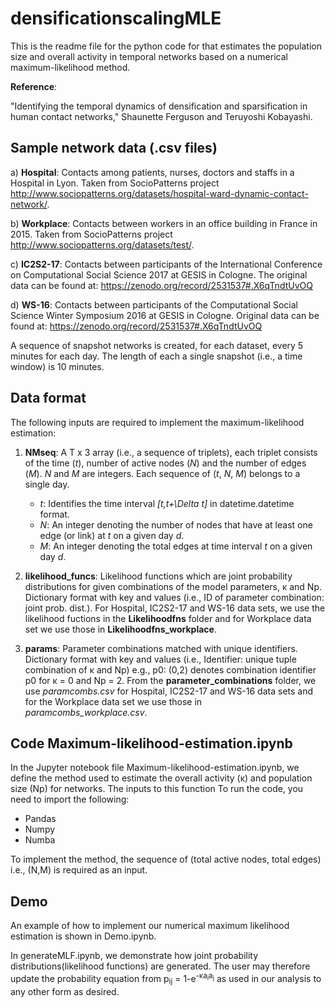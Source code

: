 # densificationscalingMLE
This is the readme file for the python code for that estimates the population size and overall activity in temporal networks based on a numerical maximum-likelihood method.

**Reference**:

"Identifying the temporal dynamics of densification and sparsification in human contact networks," Shaunette Ferguson and Teruyoshi Kobayashi. 


## Sample network data (.csv files)

a) **Hospital**: Contacts among patients, nurses, doctors and staffs in a Hospital in Lyon. Taken from SocioPatterns project <http://www.sociopatterns.org/datasets/hospital-ward-dynamic-contact-network/>.

b) **Workplace**: Contacts between workers in an office building in France in 2015. Taken from SocioPatterns project <http://www.sociopatterns.org/datasets/test/>.

 c) **IC2S2-17**: Contacts between participants of the International Conference on Computational Social Science 2017 at GESIS in Cologne. The original data can be found at: <https://zenodo.org/record/2531537#.X6qTndtUvOQ>

d) **WS-16**: Contacts between participants of the Computational Social Science Winter Symposium 2016 at GESIS in Cologne. Original data can be found at: <https://zenodo.org/record/2531537#.X6qTndtUvOQ>
	
A sequence of snapshot networks is created, for each dataset, every 5 minutes for each day. The length of each a single snapshot (i.e., a time window) is 10 minutes. 


## Data format

The following inputs are required to implement the maximum-likelihood estimation:
	
1. **NMseq**: A T x 3  array (i.e., a sequence of triplets), each triplet consists of the time (*t*), number of active nodes (*N*) and the number of edges (*M*). *N* and *M* are integers. 
	Each sequence of (*t*, *N*, *M*) belongs to a single day.
	
	* _t_: Identifies the time interval *[t,t+\Delta t]* in datetime.datetime format.
	* _N_: An integer denoting the number of nodes that have at least one edge (or link) at *t* on a given day *d*.
	* _M_: An integer denoting the total edges at time interval *t* on a given day *d*.
	
2. **likelihood_funcs**: Likelihood functions which are joint probability distributions for given combinations of the model parameters, &kappa; and N</sub>p. Dictionary format with key and values (i.e., ID of parameter combination: joint prob. dist.).
	For Hospital, IC2S2-17 and WS-16 data sets, we use the likelihood fuctions in the **Likelihoodfns** folder and for Workplace data set we use those in **Likelihoodfns_workplace**.
	
3. **params**: Parameter combinations matched with unique identifiers. Dictionary format with key and values (i.e., Identifier: unique tuple combination of &kappa; and N</sub>p) e.g., p0: (0,2) denotes combination identifier p0 for &kappa; = 0 and N</sub>p = 2.
	From the **parameter_combinations** folder, we use _paramcombs.csv_ for Hospital, IC2S2-17 and WS-16 data sets and for the Workplace data set we use those in _paramcombs_workplace.csv_.

## Code **Maximum-likelihood-estimation.ipynb**
In the Jupyter notebook file Maximum-likelihood-estimation.ipynb, we define the method used to estimate the overall activity (&kappa;) and population size (N</sub>p) for networks.
The inputs to this function 
To run the code, you need to import the following:
* Pandas
* Numpy
* Numba

To implement the method, the sequence of (total active nodes, total edges) i.e., (N,M) is required as an input. 

## Demo   
An example of how to implement our numerical maximum likelihood estimation is shown in Demo.ipynb.

In generateMLF.ipynb, we demonstrate how joint probability distributions(likelihood functions) are generated. The user may therefore update the probability equation from p<sub>ij</sub> = 1-e<sup>-&kappa;a<sub>i</sub>a<sub>j</sub></sup> as used in our analysis to any other form as desired. 

    	
